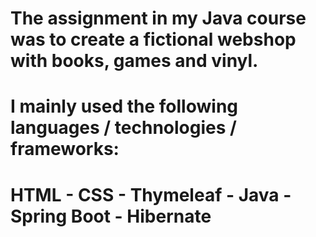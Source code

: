 # The assignment in my Java course was to create a fictional webshop with books, games and vinyl. 
# I mainly used the following languages / technologies / frameworks: 
# HTML - CSS - Thymeleaf - Java - Spring Boot - Hibernate
